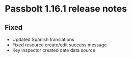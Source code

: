# Passbolt 1.16.1 release notes

## Fixed
- Updated Spanish translations
- Fixed resource create/edit success message
- Key inspector created date data source
